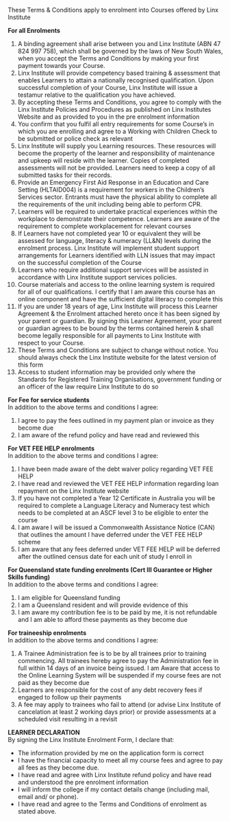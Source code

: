 These Terms & Conditions apply to enrolment into Courses offered by Linx Institute

**For all Enrolments**  

1.  A binding agreement shall arise between you and Linx Institute (ABN
    47 824 997 758), which shall be governed by the laws of New South
    Wales, when you accept the Terms and Conditions by making your first
    payment towards your Course.
2.  Linx Institute will provide competency based training & assessment
    that enables Learners to attain a nationally
    recognised qualification. Upon successful completion of your Course,
    Linx Institute will issue a testamur relative to the qualification
    you have achieved.
3.  By accepting these Terms and Conditions, you agree to comply with
    the Linx Institute Policies and Procedures as published on Linx
    Institutes Website and as provided to you in the pre enrolment
    information
4.  You confirm that you fulfil all entry requirements for some
    Course’s in which you are enrolling and agree to a Working with
    Children Check to be submitted or police check as relevant
5.  Linx Institute will supply you Learning resources. These resources
    will become the property of the learner and responsibility of
    maintenance and upkeep will reside with the learner. Copies of
    completed assessments will not be provided. Learners need to keep a
    copy of all submitted tasks for their records.
6.  Provide an Emergency First Aid Response in an Education and Care
    Setting (HLTAID004) is a requirement for workers in the Children’s
    Services sector. Entrants must have the physical ability to complete
    all the requirements of the unit including being able to
    perform CPR.
7.  Learners will be required to undertake practical experiences within
    the workplace to demonstrate their competence. Learners are aware of
    the requirement to complete workplacement for relevant courses
8.  If Learners have not completed year 10 or equivalent they will be
    assessed for language, literacy & numeracy (LL&N) levels during the
    enrolment process. Linx Institute will implement student support
    arrangements for Learners identified with LLN issues that may impact
    on the successful completion of the Course
9.  Learners who require additional support services will be assisted in
    accordance with Linx Institute support services policies.
10. Course materials and access to the online learning system is
    required for all of our qualifications. I certify that I am aware
    this course has an online component and have the sufficient digital
    literacy to complete this
11. If you are under 18 years of age, Linx Institute will process this
    Learner Agreement & the Enrolment attached hereto once it has been
    signed by your parent or guardian. By signing this Learner
    Agreement, your parent or guardian agrees to be bound by the terms
    contained herein & shall become legally responsible for all payments
    to Linx Institute with respect to your Course.
12. These Terms and Conditions are subject to change without notice. You
    should always check the Linx Institute website for the latest
    version of this form
13. Access to student information may be provided only where the
    Standards for Registered Training Organisations, government funding
    or an officer of the law require Linx Institute to do so

**For Fee for service students**  
In addition to the above terms and conditions I agree:

1.  I agree to pay the fees outlined in my payment plan or invoice as
    they become due
2.  I am aware of the refund policy and have read and reviewed this

**For VET FEE HELP enrolments**  
In addition to the above terms and conditions I agree:

1.  I have been made aware of the debt waiver policy regarding VET FEE
    HELP
2.  I have read and reviewed the VET FEE HELP information regarding loan
    repayment on the Linx Institute website
3.  If you have not completed a Year 12 Certificate in Australia you
    will be required to complete a Language Literacy and Numeracy test
    which needs to be completed at an ASCF level 3 to be eligible to
    enter the course
4.  I am aware I will be issued a Commonwealth Assistance Notice (CAN)
    that outlines the amount I have deferred under the VET FEE HELP
    scheme
5.  I am aware that any fees deferred under VET FEE HELP will be
    deferred after the outlined census date for each unit of study I
    enroll in

**For Queensland state funding enrolments (Cert III Guarantee or Higher Skills funding)**  
In addition to the above terms and conditions I agree:

1.  I am eligible for Queensland funding
2.  I am a Queensland resident and will provide evidence of this
3.  I am aware my contribution fee is to be paid by me, it is not refundable and I am able to
    afford these payments as they become due

**For traineeship enrolments**  
In addition to the above terms and conditions I agree:

1.  A Trainee Administration fee is to be by all trainees prior to
    training commencing. All trainees hereby agree to pay the
    Administration fee in full within 14 days of an invoice
    being issued. I am Aware that access to the Online Learning System
    will be suspended if my course fees are not paid as they become due
2.  Learners are responsible for the cost of any debt recovery fees if
    engaged to follow up their payments
3.  A fee may apply to trainees who fail to attend (or advise Linx
    Institute of cancelation at least 2 working days prior) or provide
    assessments at a scheduled visit resulting in a revisit

**LEARNER DECLARATION**  
By signing the Linx Institute Enrolment Form, I declare that:

-   The information provided by me on the application form is correct
-   I have the financial capacity to meet all my course fees and agree
    to pay all fees as they become due.
-   I have read and agree with Linx Institute refund policy and have
    read and understood the pre enrolment information
-   I will inform the college if my contact details change (including
    mail, email and/ or phone).
-   I have read and agree to the Terms and Conditions of enrolment as
    stated above.
